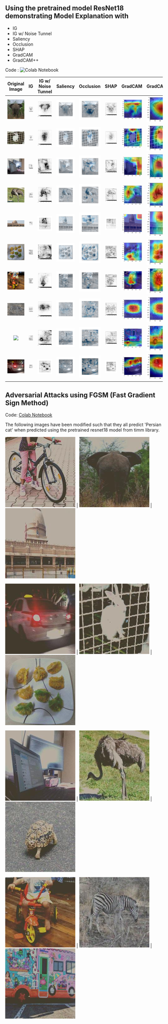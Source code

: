 ## Using the pretrained  model ResNet18 demonstrating Model Explanation with

- IG
- IG w/ Noise Tunnel
- Saliency
- Occlusion
- SHAP
- GradCAM
- GradCAM++

Code : ![Colab Notebook](./Session7_Explainability.ipynb)


| Original Image | IG | IG w/ Noise Tunnel | Saliency | Occlusion | SHAP | GradCAM | GradCAM++ |
:----------------------------:|:--------------------------------:|:--------------------------------:|:--------------------------------:|:--------------------------------:|:--------------------------------:|:--------------------------------:|:--------------------------------:|
![](test_images/elephant.JPG)| ![](test_images/elephant_IG.png) | ![](test_images/elephant_NT.png) | ![](test_images/elephant_saliency.jpg) | ![](test_images/elephant_occ.jpg) | ![](test_images/elephant_shap.png) | ![](test_images/elephant_gc.png) | ![](test_images/elephant_gcp.png)
![](test_images/hare.jpg) | ![](test_images/hare_IG.png) | ![](test_images/hare_noisetunnel.png) | ![](test_images/hare_saliency.jpg) | ![](test_images/hare_occ.jpg) | ![](test_images/hare_shap.png) | ![](test_images/hare_gradcam.png) | ![](test_images/hare_gradcamplus.png)
![](test_images/monitor.jpg) | ![](./test_images/monitor_ig.png) | ![](./test_images/monitor_nt.png) | ![](./test_images/monitor_saliency.jpg) | ![](./test_images/monitor_occ.jpg) | ![](./test_images/monitor_shap.png) | ![](./test_images/monitor_gc.png) | ![](./test_images/monitor_gcp.png)
![](./test_images/ostrich.JPG) | ![](./test_images/ostrich_ig.png) | ![](./test_images/ostrich_nt.png) | ![](./test_images/ostrich_saliency.jpg) | ![](./test_images/ostrich_occ.jpg) | ![](./test_images/ostrich_shap.png) | ![](./test_images/ostrich_gc.png) | ![](./test_images/ostrich_gcp.png)
![](./test_images/palace.jpg) | ![](./test_images/palace_ig.jpg) | ![](./test_images/palace_nt.jpg) | ![](./test_images/palace_saliency.jpg) | ![](./test_images/palace_occ.jpg) | ![](./test_images/palace_grad_shap.jpg) | ![](./test_images/palace_gradcam.png) | ![](./test_images/palace_gradcamplus.png)
![](./test_images/plate.jpg) | ![](./test_images/plate_ig.png) | ![](./test_images/plate_nt.png) |![](./test_images/plate_saliency.jpg) |![](./test_images/plate_occ.jpg) |![](./test_images/plate_shap.png) |![](./test_images/plate_gc.png) |![](./test_images/plate_gcp.png)
![](./test_images/tricycle.jpg) | ![](./test_images/tricycle_ig.png) | ![](./test_images/tricycle_nt.png) | ![](./test_images/tricycle_saliency.jpg) | ![](./test_images/tricycle_occ.jpg) | ![](./test_images/tricycle_shap.png) | ![](./test_images/tricycle_gc.png) | ![](./test_images/tricycle_gcp.png)
![](./test_images/zebra.JPG) | ![](./test_images/zebra_ig.png) | ![](./test_images/zebra_nt.png) | ![](./test_images/zebra_saliency.jpg) | ![](./test_images/zebra_occ.jpg) | ![](./test_images/zebra_shap.png) | ![](./test_images/zebra_gc.png) | ![](./test_images/zebra_gcp.png)
![](./test_images/van.jpg) | ![](./test_images/van_ig.png) | ![](./test_images/van_nt.png) | ![](./test_images/van_saliency.jpg) | ![](./test_images/van_occ.jpg) | ![](./test_images/van_shap.png) | ![](./test_images/van_gc.png) | ![](./test_images/van_gcp.png)
![](./test_images/car.jpg) | ![](./test_images/car_ig.jpg) | ![](./test_images/car_nt.jpg) | ![](./test_images/car_saliency.jpg) | ![](./test_images/car_occ.jpg) | ![](./test_images/car_grad_shap.jpg) | ![](./test_images/car_gc.png) | ![](./test_images/car_gcp.png)|


## Adversarial Attacks using FGSM (Fast Gradient Sign Method)
Code: [Colab Notebook ](./Session7_Adveserial_Attacks.ipynb)

The following images have been modified such that they all predict 'Persian cat' when predicted using the pretrained resnet18 model from timm library.

![](./adversarial_images/bicycle_adv.jpg) | ![](./adversarial_images/elephant_adv.jpg) | ![](./adversarial_images/palace_adv.jpg)

![](./adversarial_images/car_adv.jpg) | ![](./adversarial_images/hare_adv.jpg) | ![](./adversarial_images/plate_adv.jpg)

![](./adversarial_images/monitor_adv.jpg) | ![](./adversarial_images/ostrich_adv.jpg) | ![](./adversarial_images/tortoise_adv.jpg)

![](./adversarial_images/tricycle_adv.jpg) | ![](./adversarial_images/zebra_adv.jpg) | ![](./adversarial_images/van_adv.jpg)

